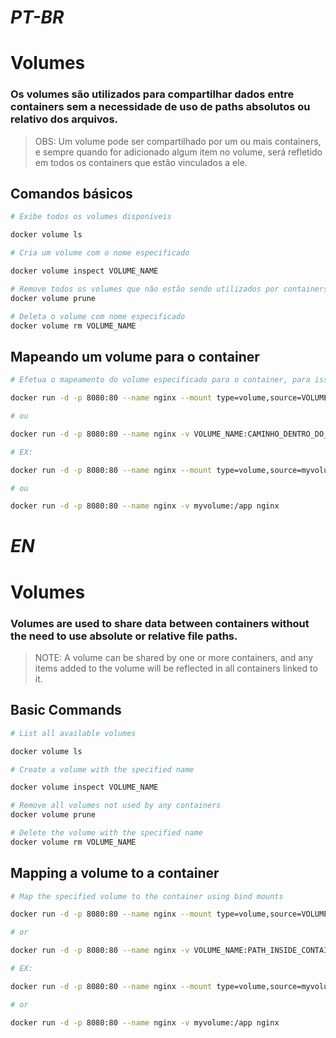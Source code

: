 # _PT-BR_

# Volumes

### Os volumes são utilizados para compartilhar dados entre containers sem a necessidade de uso de paths absolutos ou relativo dos arquivos.
> OBS: Um volume pode ser compartilhado por um ou mais containers, e sempre quando for adicionado algum item no volume, será refletido em todos os containers que estão vinculados a ele.

## Comandos básicos

````bash
# Exibe todos os volumes disponíveis

docker volume ls
````

````bash
# Cria um volume com o nome especificado

docker volume inspect VOLUME_NAME
````

````bash
# Remove todos os volumes que não estão sendo utilizados por containers
docker volume prune
````

````bash
# Deleta o volume com nome especificado
docker volume rm VOLUME_NAME
````

## Mapeando um volume para o container

````bash
# Efetua o mapeamento do volume especificado para o container, para isso, utilizaremos os bind mounts

docker run -d -p 8080:80 --name nginx --mount type=volume,source=VOLUME_NAME,target=CAMINHO_DENTRO_DO_CONTAINER nginx

# ou

docker run -d -p 8080:80 --name nginx -v VOLUME_NAME:CAMINHO_DENTRO_DO_CONTAINER nginx

# EX:

docker run -d -p 8080:80 --name nginx --mount type=volume,source=myvolume,target=/app nginx

# ou

docker run -d -p 8080:80 --name nginx -v myvolume:/app nginx
````

# _EN_

# Volumes

### Volumes are used to share data between containers without the need to use absolute or relative file paths.
> NOTE: A volume can be shared by one or more containers, and any items added to the volume will be reflected in all containers linked to it.

## Basic Commands

````bash
# List all available volumes

docker volume ls
````

````bash
# Create a volume with the specified name

docker volume inspect VOLUME_NAME
````

````bash
# Remove all volumes not used by any containers
docker volume prune
````

````bash
# Delete the volume with the specified name
docker volume rm VOLUME_NAME
````

## Mapping a volume to a container

````bash
# Map the specified volume to the container using bind mounts

docker run -d -p 8080:80 --name nginx --mount type=volume,source=VOLUME_NAME,target=PATH_INSIDE_CONTAINER nginx

# or

docker run -d -p 8080:80 --name nginx -v VOLUME_NAME:PATH_INSIDE_CONTAINER nginx

# EX:

docker run -d -p 8080:80 --name nginx --mount type=volume,source=myvolume,target=/app nginx

# or

docker run -d -p 8080:80 --name nginx -v myvolume:/app nginx
````
